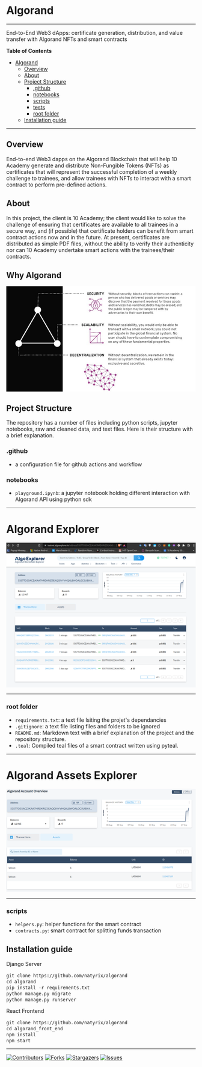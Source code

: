 # Algorand


***

End-to-End Web3 dApps: certificate generation, distribution, and value transfer with Algorand NFTs and smart contracts

**Table of Contents**
- [Algorand](#Algorand)
  - [Overview](#overview)
  - [About](#about)
  - [Project Structure](#project-structure)
    - [.github](#.github)
    - [notebooks](#notebooks)
    - [scripts](#scripts)
    - [tests](#tests)
    - [root folder](#root-folder)
  - [Installation guide](#Installation-guide)

***

## Overview

End-to-end Web3 dapps on the Algorand Blockchain that will help 10 Academy generate and distribute Non-Fungible Tokens (NFTs) as certificates that will represent the successful completion of a weekly challenge to trainees, and allow trainees with NFTs to interact with a smart contract to perform pre-defined actions.  


## About


In this project, the client is 10 Academy; the client would like to solve the challenge of ensuring that certificates are available to all trainees in a secure way, and (if possible) that certificate holders can benefit from smart contract actions now and in the future.  At present, certificates are distributed as simple PDF files, without the ability to verify their authenticity nor can 10 Academy undertake smart actions with the trainees/their contracts.

## Why Algorand

![Alt text](alg.jpeg?raw=true "Why Algorand")


## Project Structure
The repository has a number of files including python scripts, jupyter notebooks, raw and cleaned data, and text files. Here is their structure with a brief explanation.


### .github
- a configuration file for github actions and workflow


### notebooks
- `playground.ipynb`: a jupyter notebook holding different interaction with Algorand API using python sdk


***
# Algorand Explorer
![Alt text](explorer_img_1.png?raw=true "Tech stack")

***

### root folder
- `requirements.txt`: a text file lsiting the projet's dependancies
- `.gitignore`: a text file listing files and folders to be ignored
- `README.md`: Markdown text with a brief explanation of the project and the repository structure.
- `.teal`: Compiled teal files of a smart contract written using pyteal.


***
# Algorand Assets Explorer
![Alt text](explorer_img_3.png?raw=true "Tech stack")

***

### scripts
- `helpers.py`: helper functions for the smart contract
- `contracts.py`: smart contract for splitting funds transaction


## Installation guide
Django Server
```
git clone https://github.com/natyrix/algorand
cd algorand
pip install -r requirements.txt 
python manage.py migrate
python manage.py runserver
```
React Frontend
```
git clone https://github.com/natyrix/algorand
cd algorand_front_end
npm install
npm start
```

***

[![Contributors][contributors-shield]][contributors-url]
[![Forks][forks-shield]][forks-url]
[![Stargazers][stars-shield]][stars-url]
[![Issues][issues-shield]][issues-url]


[contributors-shield]: https://img.shields.io/github/contributors/natyrix/algorand.svg?style=for-the-badge
[contributors-url]: https://github.com/natyrix/algorand/graphs/contributors
[forks-shield]: https://img.shields.io/github/forks/natyrix/algorand.svg?style=for-the-badge
[forks-url]: https://github.com/natyrix/algorand/network/members
[stars-shield]: https://img.shields.io/github/stars/natyrix/algorand.svg?style=for-the-badge
[stars-url]: https://github.com/natyrix/algorand/stargazers
[issues-shield]: https://img.shields.io/github/issues/natyrix/algorand.svg?style=for-the-badge
[issues-url]: https://github.com/natyrix/algorand/issues